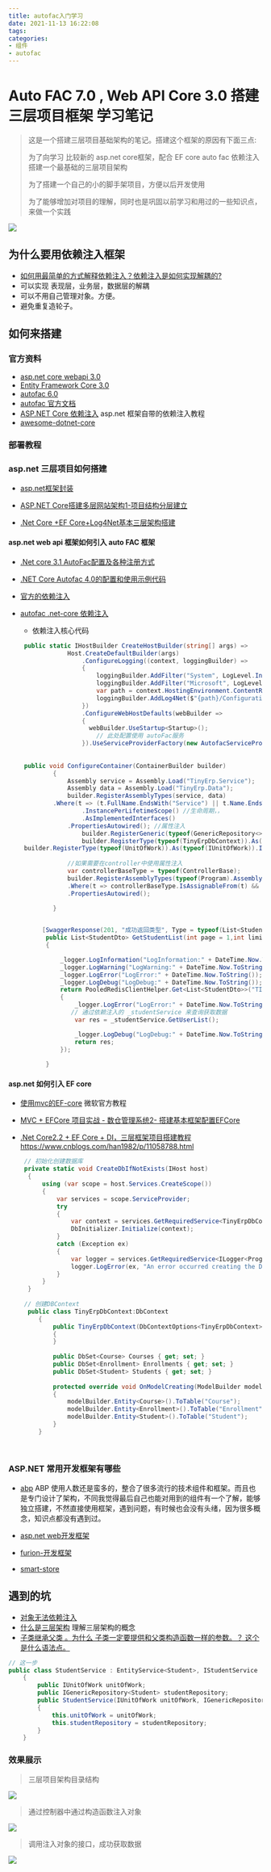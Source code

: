 ```yaml
---
title: autofac入门学习
date: 2021-11-13 16:22:08
tags:
categories:
- 组件
- autofac
---
```






# Auto FAC 7.0 , Web API Core 3.0 搭建三层项目框架  学习笔记

> 这是一个搭建三层项目基础架构的笔记。搭建这个框架的原因有下面三点:
>
> 为了向学习 比较新的 asp.net core框架，配合 EF core auto fac 依赖注入 搭建一个最基础的三层项目架构
>
> 为了搭建一个自己的小的脚手架项目，方便以后开发使用
>
> 为了能够增加对项目的理解，同时也是巩固以前学习和用过的一些知识点，来做一个实践

 

<!-- more -->



![](13-autofac入门学习/3.png)



## 为什么要用依赖注入框架



- [如何用最简单的方式解释依赖注入？依赖注入是如何实现解耦的?](https://www.zhihu.com/question/32108444/answer/309208647)
- 可以实现 表现层，业务层，数据层的解耦
- 可以不用自己管理对象。方便。
- 避免重复造轮子。



## 如何来搭建



### 官方资料

- [asp.net core webapi 3.0](https://dotnet.microsoft.com/apps/aspnet/apis)
- [Entity Framework Core 3.0]()
- [autofac 6.0](https://autofac.org/)
- [autofac 官方文档](https://autofac.readthedocs.io/en/stable/getting-started/index.html)
- [ASP.NET Core 依赖注入](https://docs.microsoft.com/zh-cn/aspnet/core/fundamentals/dependency-injection?view=aspnetcore-5.0)  asp.net 框架自带的依赖注入教程
- [awesome-dotnet-core](https://github.com/jasonhua95/awesome-dotnet-core#%E6%B6%88%E6%81%AF%E9%98%9F%E5%88%97)



### 部署教程

### asp.net 三层项目如何搭建

- [asp.net框架封装](https://mp.weixin.qq.com/s?__biz=MzIxNjIwNzQ5Mw==&mid=502276804&idx=1&sn=7925d916c13a1ba828c09f8356a60c9f&chksm=0f881b2e38ff9238fd352c7fd3ca00edefec73d7d421754ed5895dc69087c621869a2332b9dd#rd)

- [ASP.NET Core搭建多层网站架构1-项目结构分层建立](https://www.cnblogs.com/kasnti/p/12236593.html)

- [ .Net Core +EF Core+Log4Net基本三层架构搭建](https://blog.csdn.net/qq_33101689/article/details/107363465)

####   asp.net web api 框架如何引入 auto FAC 框架

- [.Net core 3.1 AutoFac配置及各种注册方式](https://blog.csdn.net/qq_38436796/article/details/111410201)

- [.NET Core Autofac 4.0的配置和使用示例代码](https://www.cjavapy.com/article/253/)

- [官方的依赖注入](https://docs.microsoft.com/zh-cn/aspnet/core/fundamentals/dependency-injection?view=aspnetcore-3.0)

- [autofac .net-core 依赖注入](https://www.cnblogs.com/sdonian/p/12918167.html)

  - 依赖注入核心代码
  
  
  
   ```csharp
    public static IHostBuilder CreateHostBuilder(string[] args) =>
                Host.CreateDefaultBuilder(args)
                    .ConfigureLogging((context, loggingBuilder) =>
                    {
                        loggingBuilder.AddFilter("System", LogLevel.Information);
                        loggingBuilder.AddFilter("Microsoft", LogLevel.Information);
                        var path = context.HostingEnvironment.ContentRootPath;
                        loggingBuilder.AddLog4Net($"{path}/Configuration/log4net.config");//配置文件
                    })
                    .ConfigureWebHostDefaults(webBuilder =>
                    {
                      webBuilder.UseStartup<Startup>();
                        // 此处配置使用 autoFac服务
                    }).UseServiceProviderFactory(new AutofacServiceProviderFactory());
    
    
    public void ConfigureContainer(ContainerBuilder builder)
            {
                Assembly service = Assembly.Load("TinyErp.Service");
                Assembly data = Assembly.Load("TinyErp.Data");
                builder.RegisterAssemblyTypes(service, data)
            .Where(t => (t.FullName.EndsWith("Service") || t.Name.EndsWith("Repository") ) && !t.IsAbstract) //类名以service结尾，且类型不能是抽象的　
                    .InstancePerLifetimeScope() //生命周期，，
                    .AsImplementedInterfaces()
                .PropertiesAutowired(); //属性注入
                    builder.RegisterGeneric(typeof(GenericRepository<>)).As(typeof(IGenericRepository<>)).AsImplementedInterfaces().InstancePerLifetimeScope();
                    builder.RegisterType(typeof(TinyErpDbContext)).As(typeof(DbContext)).InstancePerLifetimeScope();
    builder.RegisterType(typeof(UnitOfWork)).As(typeof(IUnitOfWork)).InstancePerLifetimeScope();
    
                //如果需要在controller中使用属性注入
                var controllerBaseType = typeof(ControllerBase);
                builder.RegisterAssemblyTypes(typeof(Program).Assembly)
                .Where(t => controllerBaseType.IsAssignableFrom(t) && t != controllerBaseType)
                .PropertiesAutowired();
    
            }
  
  
         [SwaggerResponse(201, "成功返回类型", Type = typeof(List<StudentDto>))]
          public List<StudentDto> GetStudentList(int page = 1,int limit = 10, string keyword = "")
          {
  
              _logger.LogInformation("LogInformation:" + DateTime.Now.ToString());
              _logger.LogWarning("LogWarning:" + DateTime.Now.ToString());
              _logger.LogError("LogError:" + DateTime.Now.ToString());
              _logger.LogDebug("LogDebug:" + DateTime.Now.ToString());
              return PooledRedisClientHelper.Get<List<StudentDto>>("TINYERP" + REDIS_KEYS.ADMIN_USERS, 10, () =>
              {
                  _logger.LogError("LogError:" + DateTime.Now.ToString());
                 // 通过依赖注入的 _studentService 来查询获取数据
                  var res = _studentService.GetUserList();
  
                  _logger.LogDebug("LogDebug:" + DateTime.Now.ToString(), res);
                  return res;
              });
              
          }
   ```
  
  



#### asp.net 如何引入 EF core

- [使用mvc的EF-core](https://docs.microsoft.com/zh-cn/aspnet/core/data/ef-mvc/intro?view=aspnetcore-5.0)  微软官方教程

- [MVC + EFCore 项目实战 - 数仓管理系统2- 搭建基本框架配置EFCore](https://www.cnblogs.com/miro/p/13258843.html)

- [.Net Core2.2 + EF Core + DI，三层框架项目搭建教程](https://www.cnblogs.com/han1982/p/11058788.html) https://www.cnblogs.com/han1982/p/11058788.html

   

   

   

   ```csharp
    // 初始化创建数据库 
    private static void CreateDbIfNotExists(IHost host)
     {
         using (var scope = host.Services.CreateScope())
         {
             var services = scope.ServiceProvider;
             try
             {
                 var context = services.GetRequiredService<TinyErpDbContext>();
                 DbInitializer.Initialize(context);
             }
             catch (Exception ex)
             {
                 var logger = services.GetRequiredService<ILogger<Program>>();
                 logger.LogError(ex, "An error occurred creating the DB.");
             }
         }
     }
     
    // 创建DBContext
     public class TinyErpDbContext:DbContext
        {
            public TinyErpDbContext(DbContextOptions<TinyErpDbContext> options):base(options)
            {
            }
    
            public DbSet<Course> Courses { get; set; }
            public DbSet<Enrollment> Enrollments { get; set; }
            public DbSet<Student> Students { get; set; }
    
            protected override void OnModelCreating(ModelBuilder modelBuilder)
            {
                modelBuilder.Entity<Course>().ToTable("Course");
                modelBuilder.Entity<Enrollment>().ToTable("Enrollment");
                modelBuilder.Entity<Student>().ToTable("Student");
            }
        }
    
    
   ```

    



### ASP.NET 常用开发框架有哪些

- [abp](https://abp.io/) ABP 使用人数还是蛮多的，整合了很多流行的技术组件和框架。而且也是专门设计了架构，不同我觉得最后自己也能对用到的组件有一个了解，能够独立搭建，不然直接使用框架，遇到问题，有时候也会没有头绪，因为很多概念，知识点都没有遇到过。

- [asp.net web开发框架](https://www.zhihu.com/question/366937369)

- [furion-开发框架](https://dotnetchina.gitee.io/furion/)

- [smart-store](https://github.com/smartstore/SmartStoreNET/tree/4.x/src/Plugins)  



## 遇到的坑

- [对象无法依赖注入](https://stackoverflow.com/questions/48705473/net-core-2-0-autofac-register-class-instanceperrequest-doesnt-work)
- [什么是三层架构](https://baike.baidu.com/item/%E4%B8%89%E5%B1%82%E6%9E%B6%E6%9E%84/11031448) 理解三层架构的概念
- [子类继承父类 。为什么 子类一定要提供和父类构造函数一样的参数。？ 这个是什么语法点。](http://bbs.itheima.com/forum.php?mod=viewthread&tid=123305&page=1#pid791045)



```csharp
// 这一步 
public class StudentService : EntityService<Student>, IStudentService
    {
        public IUnitOfWork unitOfWork;
        public IGenericRepository<Student> studentRepository;
        public StudentService(IUnitOfWork unitOfWork, IGenericRepository<Student> studentRepository) : base(unitOfWork, studentRepository)
        {
            this.unitOfWork = unitOfWork;
            this.studentRepository = studentRepository;
        }
    }
```



### 效果展示

> 三层项目架构目录结构

  ![](13-autofac入门学习/3-1.png)



> 通过控制器中通过构造函数注入对象

 ![](13-autofac入门学习/3-2.png)



> 调用注入对象的接口，成功获取数据

 ![](13-autofac入门学习/4.png)
